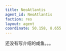 ```yaml
---
title: NeoAtlantis
agent_id: NeoAtlantis
faction: res
layout: agent
coordinate: 50.158, 8.655
---
```


还没有写介绍的咸鱼。。。
